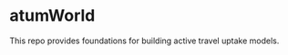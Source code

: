 
<!-- README.md is generated from README.Rmd. Please edit that file -->

# atumWorld

This repo provides foundations for building active travel uptake models.
